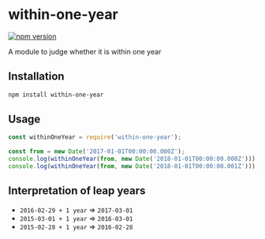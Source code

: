# within-one-year

[![npm version](https://badge.fury.io/js/within-one-year.svg)](https://badge.fury.io/js/within-one-year)

A module to judge whether it is within one year


## Installation

```bash
npm install within-one-year
```


## Usage

```js
const withinOneYear = require('within-one-year');

const from = new Date('2017-01-01T00:00:00.000Z');
console.log(withinOneYear(from, new Date('2018-01-01T00:00:00.000Z')));  // -> true
console.log(withinOneYear(from, new Date('2018-01-01T00:00:00.001Z')));  // -> false
```


## Interpretation of leap years
- `2016-02-29 + 1 year` => `2017-03-01`
- `2015-03-01 + 1 year` => `2016-03-01`
- `2015-02-28 + 1 year` => `2016-02-28`
